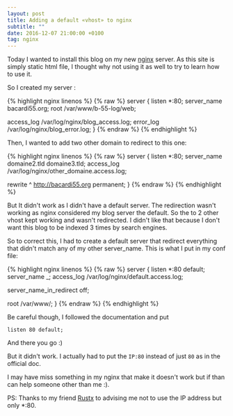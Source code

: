 ```yaml
---
layout: post
title: Adding a default «vhost» to nginx
subtitle: ""
date: 2016-12-07 21:00:00 +0100
tag: nginx
---
```


Today I wanted to install this blog on my new [nginx](http://nginx.org "nginx") server. As this site is simply static html file, I thought why not using it as well to try to learn how to use it.

So I created my server :


{% highlight nginx linenos %}
{% raw %}
server {
  listen *:80;
  server_name bacardi55.org;
  root /var/www/b-55-log/web;

  access_log  /var/log/nginx/blog_access.log;
  error_log   /var/log/nginx/blog_error.log;
}
{% endraw %}
{% endhighlight %}

Then, I wanted to add two other domain to redirect to this one:


{% highlight nginx linenos %}
{% raw %}
server {
  listen *:80;
  server_name domaine2.tld domaine3.tld;
  access_log /var/log/nginx/other_domaine.access.log;

  rewrite        ^ http://bacardi55.org permanent;
}
{% endraw %}
{% endhighlight %}

But It didn't work as I didn't have a default server.
The redirection wasn't working as nginx considered my blog server the default. So the to 2 other vhost kept working and wasn't redirected. I didn't like that because I don't want this blog to be indexed 3 times by search engines.

So to correct this, I had to create a default server that redirect everything that didn't match any of my other server_name.
This is what I put in my conf file:

{% highlight nginx linenos %}
{% raw %}
server {
  listen *:80 default;
  server_name _;
  access_log /var/log/nginx/default.access.log;

  server_name_in_redirect off;

  root  /var/www/;
}
{% endraw %}
{% endhighlight %}

Be careful though, I followed the documentation and put

```listen 80 default;```

And there you go :)


But it didn't work. I actually had to put the `IP:80` instead of just `80` as in the official doc.

I may have miss something in my nginx that make it doesn't work but if than can help someone other than me :).

PS: Thanks to my friend [Rustx](http://blog.teknicity.net/) to advising me not to use the IP address but only *:80.
